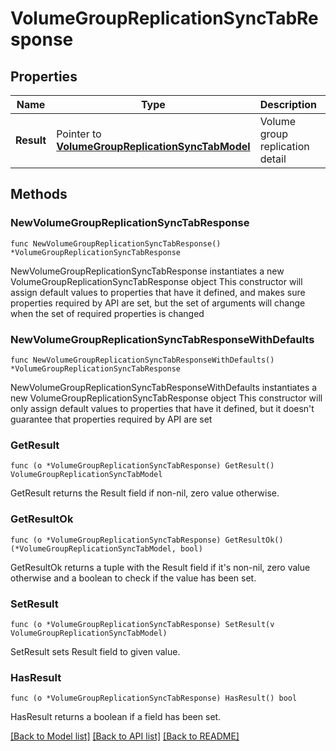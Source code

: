 # VolumeGroupReplicationSyncTabResponse

## Properties

Name | Type | Description | Notes
------------ | ------------- | ------------- | -------------
**Result** | Pointer to [**VolumeGroupReplicationSyncTabModel**](VolumeGroupReplicationSyncTabModel.md) | Volume group replication detail | [optional] 

## Methods

### NewVolumeGroupReplicationSyncTabResponse

`func NewVolumeGroupReplicationSyncTabResponse() *VolumeGroupReplicationSyncTabResponse`

NewVolumeGroupReplicationSyncTabResponse instantiates a new VolumeGroupReplicationSyncTabResponse object
This constructor will assign default values to properties that have it defined,
and makes sure properties required by API are set, but the set of arguments
will change when the set of required properties is changed

### NewVolumeGroupReplicationSyncTabResponseWithDefaults

`func NewVolumeGroupReplicationSyncTabResponseWithDefaults() *VolumeGroupReplicationSyncTabResponse`

NewVolumeGroupReplicationSyncTabResponseWithDefaults instantiates a new VolumeGroupReplicationSyncTabResponse object
This constructor will only assign default values to properties that have it defined,
but it doesn't guarantee that properties required by API are set

### GetResult

`func (o *VolumeGroupReplicationSyncTabResponse) GetResult() VolumeGroupReplicationSyncTabModel`

GetResult returns the Result field if non-nil, zero value otherwise.

### GetResultOk

`func (o *VolumeGroupReplicationSyncTabResponse) GetResultOk() (*VolumeGroupReplicationSyncTabModel, bool)`

GetResultOk returns a tuple with the Result field if it's non-nil, zero value otherwise
and a boolean to check if the value has been set.

### SetResult

`func (o *VolumeGroupReplicationSyncTabResponse) SetResult(v VolumeGroupReplicationSyncTabModel)`

SetResult sets Result field to given value.

### HasResult

`func (o *VolumeGroupReplicationSyncTabResponse) HasResult() bool`

HasResult returns a boolean if a field has been set.


[[Back to Model list]](../README.md#documentation-for-models) [[Back to API list]](../README.md#documentation-for-api-endpoints) [[Back to README]](../README.md)


